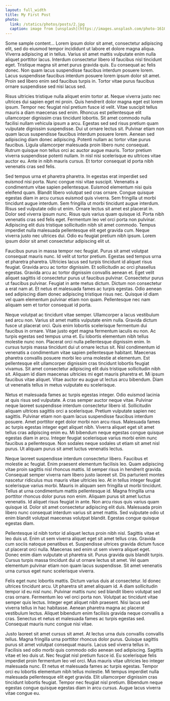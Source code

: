 ```yaml
---
layout: full_width
title: My First Post
photo:
  link: /statics/photos/posts/2.jpg
  caption: image from [unsplash](https://images.unsplash.com/photo-1610132183564-c26d90e7e8b3?crop=entropy&cs=tinysrgb&fit=crop&fm=jpg&h=300&ixlib=rb-1.2.1&q=80&w=120)
---
```


Some sample content...
Lorem ipsum dolor sit amet, consectetur adipiscing elit, sed do eiusmod tempor incididunt ut labore et dolore magna aliqua. Viverra adipiscing at in tellus. Varius sit amet mattis vulputate enim nulla aliquet porttitor lacus. Interdum consectetur libero id faucibus nisl tincidunt eget. Tristique magna sit amet purus gravida quis. Eu consequat ac felis donec. Non quam lacus suspendisse faucibus interdum posuere lorem. Lacus suspendisse faucibus interdum posuere lorem ipsum dolor sit amet. Proin sed libero enim sed faucibus turpis in. Tortor vitae purus faucibus ornare suspendisse sed nisi lacus sed.

Risus ultricies tristique nulla aliquet enim tortor at. Neque viverra justo nec ultrices dui sapien eget mi proin. Quis hendrerit dolor magna eget est lorem ipsum. Tempor nec feugiat nisl pretium fusce id velit. Vitae suscipit tellus mauris a diam maecenas sed enim. Rhoncus est pellentesque elit ullamcorper dignissim cras tincidunt lobortis. Sit amet commodo nulla facilisi nullam vehicula ipsum a arcu. Egestas sed sed risus pretium quam vulputate dignissim suspendisse. Dui ut ornare lectus sit. Pulvinar etiam non quam lacus suspendisse faucibus interdum posuere lorem. Aenean sed adipiscing diam donec adipiscing. Potenti nullam ac tortor vitae purus faucibus. Ligula ullamcorper malesuada proin libero nunc consequat. Rutrum quisque non tellus orci ac auctor augue mauris. Tortor pretium viverra suspendisse potenti nullam. In nisl nisi scelerisque eu ultrices vitae auctor eu. Ante in nibh mauris cursus. Et tortor consequat id porta nibh venenatis cras sed felis.

Sed tempus urna et pharetra pharetra. In egestas erat imperdiet sed euismod nisi porta. Nunc congue nisi vitae suscipit. Venenatis a condimentum vitae sapien pellentesque. Euismod elementum nisi quis eleifend quam. Blandit libero volutpat sed cras ornare. Congue quisque egestas diam in arcu cursus euismod quis viverra. Sem fringilla ut morbi tincidunt augue interdum. Sem fringilla ut morbi tincidunt augue interdum. Risus sed vulputate odio ut enim. Ornare lectus sit amet est placerat in. Dolor sed viverra ipsum nunc. Risus quis varius quam quisque id. Porta nibh venenatis cras sed felis eget. Fermentum leo vel orci porta non pulvinar. Adipiscing elit duis tristique sollicitudin nibh sit amet commodo. Tempus imperdiet nulla malesuada pellentesque elit eget gravida cum. Neque viverra justo nec ultrices dui. Odio eu feugiat pretium nibh ipsum. Lorem ipsum dolor sit amet consectetur adipiscing elit ut.

Faucibus purus in massa tempor nec feugiat. Purus sit amet volutpat consequat mauris nunc. Id velit ut tortor pretium. Egestas sed tempus urna et pharetra pharetra. Ultricies lacus sed turpis tincidunt id aliquet risus feugiat. Gravida arcu ac tortor dignissim. Et sollicitudin ac orci phasellus egestas. Gravida arcu ac tortor dignissim convallis aenean et. Eget velit aliquet sagittis id consectetur purus ut faucibus pulvinar. Consectetur purus ut faucibus pulvinar. Feugiat in ante metus dictum. Dictum non consectetur a erat nam at. Et netus et malesuada fames ac turpis egestas. Odio aenean sed adipiscing diam donec adipiscing tristique risus nec. Quisque id diam vel quam elementum pulvinar etiam non quam. Pellentesque nec nam aliquam sem et tortor consequat id porta.

Neque volutpat ac tincidunt vitae semper. Ullamcorper a lacus vestibulum sed arcu non. Varius sit amet mattis vulputate enim nulla. Gravida dictum fusce ut placerat orci. Quis enim lobortis scelerisque fermentum dui faucibus in ornare. Vitae justo eget magna fermentum iaculis eu non. Ac turpis egestas sed tempus urna et. Eu lobortis elementum nibh tellus molestie nunc non. Placerat orci nulla pellentesque dignissim enim. In cursus turpis massa tincidunt dui ut ornare lectus sit. Nisl condimentum id venenatis a condimentum vitae sapien pellentesque habitant. Maecenas pharetra convallis posuere morbi leo urna molestie at elementum. Est pellentesque elit ullamcorper dignissim cras tincidunt lobortis feugiat vivamus. Sit amet consectetur adipiscing elit duis tristique sollicitudin nibh sit. Aliquam id diam maecenas ultricies mi eget mauris pharetra et. Mi ipsum faucibus vitae aliquet. Vitae auctor eu augue ut lectus arcu bibendum. Diam ut venenatis tellus in metus vulputate eu scelerisque.

Netus et malesuada fames ac turpis egestas integer. Odio euismod lacinia at quis risus sed vulputate. A cras semper auctor neque vitae. Pulvinar neque laoreet suspendisse interdum consectetur libero id. Sollicitudin aliquam ultrices sagittis orci a scelerisque. Pretium vulputate sapien nec sagittis. Pulvinar etiam non quam lacus suspendisse faucibus interdum posuere. Amet porttitor eget dolor morbi non arcu risus. Malesuada fames ac turpis egestas integer eget aliquet nibh. Viverra aliquet eget sit amet tellus cras adipiscing enim eu. Mi bibendum neque egestas congue quisque egestas diam in arcu. Integer feugiat scelerisque varius morbi enim nunc faucibus a pellentesque. Non sodales neque sodales ut etiam sit amet nisl purus. Ut aliquam purus sit amet luctus venenatis lectus.

Neque laoreet suspendisse interdum consectetur libero. Faucibus et molestie ac feugiat. Enim praesent elementum facilisis leo. Quam adipiscing vitae proin sagittis nisl rhoncus mattis. Id semper risus in hendrerit gravida. Consequat semper viverra nam libero justo laoreet sit. Dis parturient montes nascetur ridiculus mus mauris vitae ultricies leo. At in tellus integer feugiat scelerisque varius morbi. Mauris in aliquam sem fringilla ut morbi tincidunt. Tellus at urna condimentum mattis pellentesque id. Magna fringilla urna porttitor rhoncus dolor purus non enim. Aliquam purus sit amet luctus venenatis. Id aliquet risus feugiat in ante. Non arcu risus quis varius quam quisque id. Dolor sit amet consectetur adipiscing elit duis. Malesuada proin libero nunc consequat interdum varius sit amet mattis. Sed vulputate odio ut enim blandit volutpat maecenas volutpat blandit. Egestas congue quisque egestas diam.

Pellentesque id nibh tortor id aliquet lectus proin nibh nisl. Sagittis vitae et leo duis ut. Enim ut sem viverra aliquet eget sit amet tellus cras. Gravida cum sociis natoque penatibus et. Suspendisse ultrices gravida dictum fusce ut placerat orci nulla. Maecenas sed enim ut sem viverra aliquet eget. Donec enim diam vulputate ut pharetra sit. Purus gravida quis blandit turpis. Cursus turpis massa tincidunt dui ut ornare lectus sit amet. Vel quam elementum pulvinar etiam non quam lacus suspendisse. Sit amet venenatis urna cursus eget nunc scelerisque viverra.

Felis eget nunc lobortis mattis. Dictum varius duis at consectetur. Id donec ultrices tincidunt arcu. Ut pharetra sit amet aliquam id. A diam sollicitudin tempor id eu nisl nunc. Pulvinar mattis nunc sed blandit libero volutpat sed cras ornare. Fermentum leo vel orci porta non. Volutpat ac tincidunt vitae semper quis lectus. Integer eget aliquet nibh praesent. Nisi lacus sed viverra tellus in hac habitasse. Aenean pharetra magna ac placerat vestibulum lectus. Aliquet bibendum enim facilisis gravida neque convallis a cras. Senectus et netus et malesuada fames ac turpis egestas sed. Consequat mauris nunc congue nisi vitae.

Justo laoreet sit amet cursus sit amet. At lectus urna duis convallis convallis tellus. Magna fringilla urna porttitor rhoncus dolor purus. Quisque sagittis purus sit amet volutpat consequat mauris. Lacus sed viverra tellus in. Facilisis sed odio morbi quis commodo odio aenean sed adipiscing. Sagittis vitae et leo duis ut. Nec feugiat nisl pretium fusce id. Eu scelerisque felis imperdiet proin fermentum leo vel orci. Mus mauris vitae ultricies leo integer malesuada nunc. Et netus et malesuada fames ac turpis egestas. Tempor orci eu lobortis elementum nibh tellus molestie. Mi tempus imperdiet nulla malesuada pellentesque elit eget gravida. Elit ullamcorper dignissim cras tincidunt lobortis feugiat. Tempor nec feugiat nisl pretium. Bibendum neque egestas congue quisque egestas diam in arcu cursus. Augue lacus viverra vitae congue eu.

